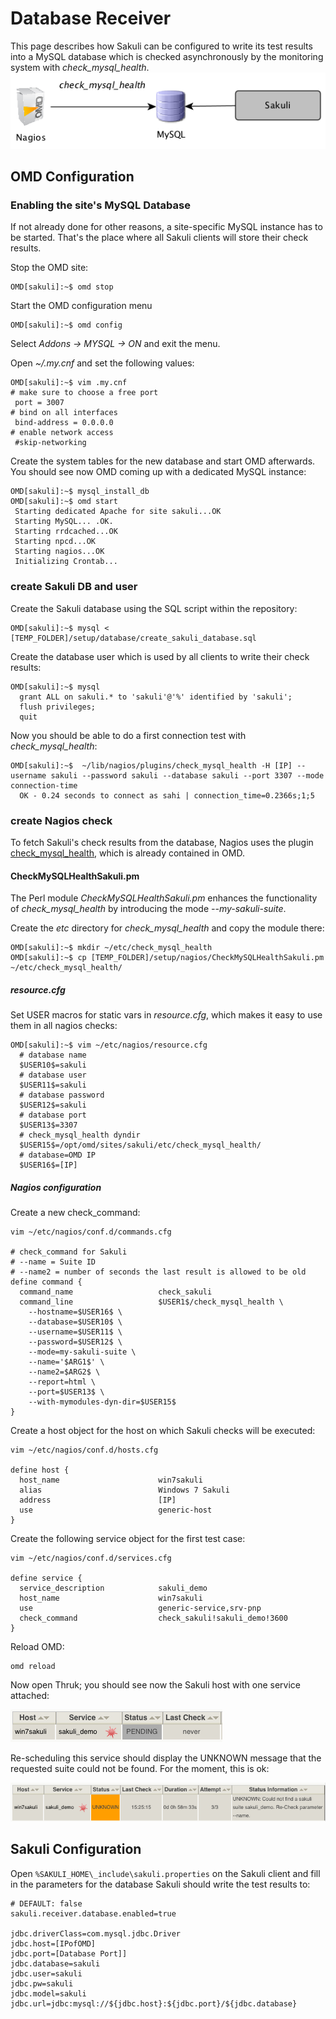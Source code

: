 # Database Receiver
This page describes how Sakuli can be configured to write its test results into a MySQL database which is checked asynchronously by the monitoring system with *check_mysql_health*. 
![sakuli-db-receiver](../pics/sakuli-db.png)
 
## OMD Configuration

### Enabling the site's MySQL Database
If not already done for other reasons, a site-specific MySQL instance has to be started. That's the place where all Sakuli clients will store their check results. 

Stop the OMD site:

	OMD[sakuli]:~$ omd stop

Start the OMD configuration menu

	OMD[sakuli]:~$ omd config
	
Select *Addons -> MYSQL -> ON* and exit the menu. 

Open *~/.my.cnf* and set the following values: 

	OMD[sakuli]:~$ vim .my.cnf
	# make sure to choose a free port
	 port = 3007  
	# bind on all interfaces
	 bind-address = 0.0.0.0 
	# enable network access
	 #skip-networking

Create the system tables for the new database and start OMD afterwards. You should see now OMD coming up with a dedicated MySQL instance: 

	OMD[sakuli]:~$ mysql_install_db 
	OMD[sakuli]:~$ omd start
	 Starting dedicated Apache for site sakuli...OK
  	 Starting MySQL... .OK.
	 Starting rrdcached...OK
	 Starting npcd...OK
	 Starting nagios...OK
	 Initializing Crontab...
	 

### create Sakuli DB and user

Create the Sakuli database using the SQL script within the repository: 

	OMD[sakuli]:~$ mysql < [TEMP_FOLDER]/setup/database/create_sakuli_database.sql
	
Create the database user which is used by all clients to write their check results: 

	OMD[sakuli]:~$ mysql
	  grant ALL on sakuli.* to 'sakuli'@'%' identified by 'sakuli';
	  flush privileges;
	  quit
	  
Now you should be able to do a first connection test with *check_mysql_health*: 

	OMD[sakuli]:~$ 	~/lib/nagios/plugins/check_mysql_health -H [IP] --username sakuli --password sakuli --database sakuli --port 3307 --mode connection-time
	  OK - 0.24 seconds to connect as sahi | connection_time=0.2366s;1;5

### create Nagios check

To fetch Sakuli's check results from the database, Nagios uses the plugin [check_mysql_health](http://labs.consol.de/lang/de/nagios/check_mysql_health/), which is already contained in OMD. 

#### CheckMySQLHealthSakuli.pm

The Perl module *CheckMySQLHealthSakuli.pm*  enhances the functionality of *check_mysql_health* by introducing the mode *--my-sakuli-suite*. 

Create the *etc* directory for *check_mysql_health* and copy the module there: 

	OMD[sakuli]:~$ mkdir ~/etc/check_mysql_health
	OMD[sakuli]:~$ cp [TEMP_FOLDER]/setup/nagios/CheckMySQLHealthSakuli.pm ~/etc/check_mysql_health/

##### resource.cfg
Set USER macros for static vars in *resource.cfg*, which makes it easy to use them in all nagios checks:  

	OMD[sakuli]:~$ vim ~/etc/nagios/resource.cfg
	  # database name
	  $USER10$=sakuli
	  # database user
	  $USER11$=sakuli
	  # database password
	  $USER12$=sakuli
	  # database port
	  $USER13$=3307
	  # check_mysql_health dyndir
	  $USER15$=/opt/omd/sites/sakuli/etc/check_mysql_health/
	  # database=OMD IP
	  $USER16$=[IP]  
	  
##### Nagios configuration
Create a new check_command: 

	vim ~/etc/nagios/conf.d/commands.cfg
	
	# check_command for Sakuli 
	# --name = Suite ID
	# --name2 = number of seconds the last result is allowed to be old
	define command {
	  command_name                   check_sakuli
	  command_line                   $USER1$/check_mysql_health \
      	--hostname=$USER16$ \
        --database=$USER10$ \
        --username=$USER11$ \
        --password=$USER12$ \
        --mode=my-sakuli-suite \
        --name='$ARG1$' \
        --name2=$ARG2$ \
        --report=html \
        --port=$USER13$ \
        --with-mymodules-dyn-dir=$USER15$
	}

Create a host object for the host on which Sakuli checks will be executed: 

	vim ~/etc/nagios/conf.d/hosts.cfg
	
	define host {
	  host_name                      win7sakuli
	  alias                          Windows 7 Sakuli
	  address                        [IP]
	  use                            generic-host
	}

Create the following service object for the first test case: 

	vim ~/etc/nagios/conf.d/services.cfg
	
	define service {
	  service_description            sakuli_demo
	  host_name                      win7sakuli
	  use                            generic-service,srv-pnp
	  check_command                  check_sakuli!sakuli_demo!3600
	}
	
Reload OMD:

	omd reload
	
Now open Thruk; you should see now the Sakuli host with one service attached: 

![omd_pending](../pics/omd-pending.png)

Re-scheduling this service should display the UNKNOWN message that the requested suite could not be found. For the moment, this is ok: 

![omd_unknown](../pics/omd-unknown.png)

## Sakuli Configuration

Open `%SAKULI_HOME\_include\sakuli.properties` on the Sakuli client and fill in the parameters for the database Sakuli should write the test results to:

    # DEFAULT: false
    sakuli.receiver.database.enabled=true
	
	jdbc.driverClass=com.mysql.jdbc.Driver
    jdbc.host=[IPofOMD]
    jdbc.port=[Database Port]]
    jdbc.database=sakuli
    jdbc.user=sakuli
    jdbc.pw=sakuli
    jdbc.model=sakuli
    jdbc.url=jdbc:mysql://${jdbc.host}:${jdbc.port}/${jdbc.database}

